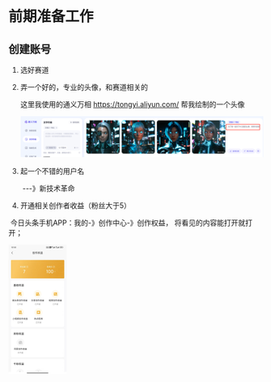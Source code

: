 # 前期准备工作



## 创建账号

1. 选好赛道

2. 弄一个好的，专业的头像，和赛道相关的

   这里我使用的通义万相 https://tongyi.aliyun.com/ 帮我绘制的一个头像

   ![image-20250208124611443](./img/README/image-20250208124611443.png)

3. 起一个不错的用户名

   ​		---》新技术革命

4. 开通相关创作者收益（粉丝大于5）

​		今日头条手机APP：我的-》创作中心-》创作权益， 将看见的内容能打开就打开；

<img src="./img/README/image-20250208125320249.png" alt="image-20250208125320249" style="zoom: 25%;" />
